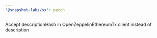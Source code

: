 ```yaml
---
"@snapshot-labs/sx": patch
---
```


Accept descriptionHash in OpenZeppelinEthereumTx client instead of description
